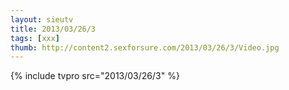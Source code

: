 ```yaml
--- 
layout: sieutv
title: 2013/03/26/3
tags: [xxx]
thumb: http://content2.sexforsure.com/2013/03/26/3/Video.jpg
---
```

{% include tvpro src="2013/03/26/3" %} 
